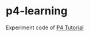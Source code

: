 # p4-learning

Experiment code of [P4 Tutorial](https://www.youtube.com/channel/UCwQZbPmTyEqyN3pUYwhwpGg)
